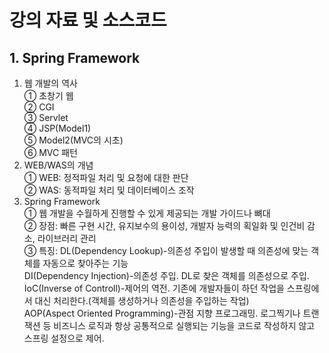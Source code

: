 # 강의 자료 및 소스코드

## 1. Spring Framework  
  1) 웹 개발의 역사  
    ① 초창기 웹  
    ② CGI  
    ③ Servlet  
    ④ JSP(Model1)  
    ⑤ Model2(MVC의 시초)  
    ⑥ MVC 패턴  
  2) WEB/WAS의 개념  
    ① WEB: 정적파일 처리 및 요청에 대한 판단  
    ② WAS: 동적파일 처리 및 데이터베이스 조작  
  3) Spring Framework  
    ① 웹 개발을 수월하게 진행할 수 있게 제공되는 개발 가이드나 뼈대  
    ② 장점: 빠른 구현 시간, 유지보수의 용이성, 개발자 능력의 획일화 및 인건비 감소, 라이브러리 관리  
    ③ 특징: DL(Dependency Lookup)-의존성 주입이 발생할 때 의존성에 맞는 객체를 자동으로 찾아주는 기능  
            DI(Dependency Injection)-의존성 주입. DL로 찾은 객체를 의존성으로 주입.  
            IoC(Inverse of Controll)-제어의 역전. 기존에 개발자들이 하던 작업을 스프링에서 대신 처리한다.(객체를 생성하거나 의존성을 주입하는 작업)  
            AOP(Aspect Oriented Programming)-관점 지향 프로그래밍. 로그찍기나 트랜잭션 등 비즈니스 로직과 항상 공통적으로 실행되는 기능을 코드로 작성하지 않고 스프링 설정으로 제어.
